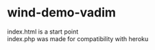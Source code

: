 # wind-demo-vadim
index.html is a start point<br/>
index.php was made for compatibility with heroku
